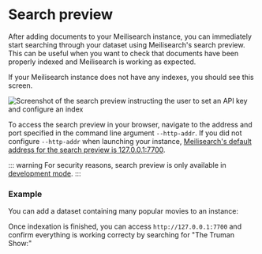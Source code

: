 # Search preview

After adding documents to your Meilisearch instance, you can immediately start searching through your dataset using Meilisearch's search preview. This can be useful when you want to check that documents have been properly indexed and Meilisearch is working as expected.

If your Meilisearch instance does not have any indexes, you should see this screen.

![Screenshot of the search preview instructing the user to set an API key and configure an index](/search_preview_no_documents.png)

To access the search preview in your browser, navigate to the address and port specified in the command line argument `--http-addr`. If you did not configure `--http-addr` when launching your instance, [Meilisearch's default address for the search preview is 127.0.0.1:7700](/learn/configuration/instance_options.md#http-address-port-binding).

::: warning
For security reasons, search preview is only available in [development mode](/learn/configuration/instance_options.md#environment).
:::

### Example

You can add a dataset containing many popular movies to an instance:

<CodeSamples id="add_movies_json_1" />

Once indexation is finished, you can access `http://127.0.0.1:7700` and confirm everything is working correcty by searching for "The Truman Show:"

<MovieGif />
